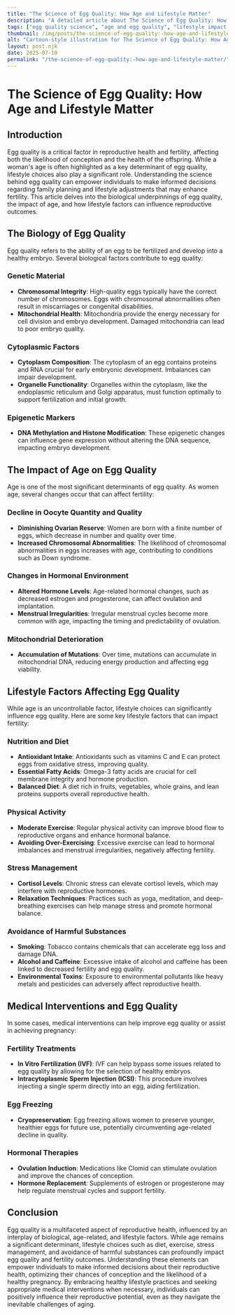 ```yaml
---
title: "The Science of Egg Quality: How Age and Lifestyle Matter"
description: "A detailed article about The Science of Egg Quality: How Age and Lifestyle Matter."
tags: ["egg quality science", "age and egg quality", "lifestyle impact on eggs", "improving egg quality", "fertility and egg health"]
thumbnail: /img/posts/the-science-of-egg-quality:-how-age-and-lifestyle-matter.png
alt: "Cartoon-style illustration for The Science of Egg Quality: How Age and Lifestyle Matter"
layout: post.njk
date: 2025-07-10
permalink: "/the-science-of-egg-quality:-how-age-and-lifestyle-matter/"
---
```


# The Science of Egg Quality: How Age and Lifestyle Matter

## Introduction

Egg quality is a critical factor in reproductive health and fertility, affecting both the likelihood of conception and the health of the offspring. While a woman's age is often highlighted as a key determinant of egg quality, lifestyle choices also play a significant role. Understanding the science behind egg quality can empower individuals to make informed decisions regarding family planning and lifestyle adjustments that may enhance fertility. This article delves into the biological underpinnings of egg quality, the impact of age, and how lifestyle factors can influence reproductive outcomes.

## The Biology of Egg Quality

Egg quality refers to the ability of an egg to be fertilized and develop into a healthy embryo. Several biological factors contribute to egg quality:

### Genetic Material

- **Chromosomal Integrity**: High-quality eggs typically have the correct number of chromosomes. Eggs with chromosomal abnormalities often result in miscarriages or congenital disabilities.
- **Mitochondrial Health**: Mitochondria provide the energy necessary for cell division and embryo development. Damaged mitochondria can lead to poor embryo quality.

### Cytoplasmic Factors

- **Cytoplasm Composition**: The cytoplasm of an egg contains proteins and RNA crucial for early embryonic development. Imbalances can impair development.
- **Organelle Functionality**: Organelles within the cytoplasm, like the endoplasmic reticulum and Golgi apparatus, must function optimally to support fertilization and initial growth.

### Epigenetic Markers

- **DNA Methylation and Histone Modification**: These epigenetic changes can influence gene expression without altering the DNA sequence, impacting embryo development.

## The Impact of Age on Egg Quality

Age is one of the most significant determinants of egg quality. As women age, several changes occur that can affect fertility:

### Decline in Oocyte Quantity and Quality

- **Diminishing Ovarian Reserve**: Women are born with a finite number of eggs, which decrease in number and quality over time.
- **Increased Chromosomal Abnormalities**: The likelihood of chromosomal abnormalities in eggs increases with age, contributing to conditions such as Down syndrome.

### Changes in Hormonal Environment

- **Altered Hormone Levels**: Age-related hormonal changes, such as decreased estrogen and progesterone, can affect ovulation and implantation.
- **Menstrual Irregularities**: Irregular menstrual cycles become more common with age, impacting the timing and predictability of ovulation.

### Mitochondrial Deterioration

- **Accumulation of Mutations**: Over time, mutations can accumulate in mitochondrial DNA, reducing energy production and affecting egg viability.

## Lifestyle Factors Affecting Egg Quality

While age is an uncontrollable factor, lifestyle choices can significantly influence egg quality. Here are some key lifestyle factors that can impact fertility:

### Nutrition and Diet

- **Antioxidant Intake**: Antioxidants such as vitamins C and E can protect eggs from oxidative stress, improving quality.
- **Essential Fatty Acids**: Omega-3 fatty acids are crucial for cell membrane integrity and hormone production.
- **Balanced Diet**: A diet rich in fruits, vegetables, whole grains, and lean proteins supports overall reproductive health.

### Physical Activity

- **Moderate Exercise**: Regular physical activity can improve blood flow to reproductive organs and enhance hormonal balance.
- **Avoiding Over-Exercising**: Excessive exercise can lead to hormonal imbalances and menstrual irregularities, negatively affecting fertility.

### Stress Management

- **Cortisol Levels**: Chronic stress can elevate cortisol levels, which may interfere with reproductive hormones.
- **Relaxation Techniques**: Practices such as yoga, meditation, and deep-breathing exercises can help manage stress and promote hormonal balance.

### Avoidance of Harmful Substances

- **Smoking**: Tobacco contains chemicals that can accelerate egg loss and damage DNA.
- **Alcohol and Caffeine**: Excessive intake of alcohol and caffeine has been linked to decreased fertility and egg quality.
- **Environmental Toxins**: Exposure to environmental pollutants like heavy metals and pesticides can adversely affect reproductive health.

## Medical Interventions and Egg Quality

In some cases, medical interventions can help improve egg quality or assist in achieving pregnancy:

### Fertility Treatments

- **In Vitro Fertilization (IVF)**: IVF can help bypass some issues related to egg quality by allowing for the selection of healthy embryos.
- **Intracytoplasmic Sperm Injection (ICSI)**: This procedure involves injecting a single sperm directly into an egg, aiding fertilization.

### Egg Freezing

- **Cryopreservation**: Egg freezing allows women to preserve younger, healthier eggs for future use, potentially circumventing age-related decline in quality.

### Hormonal Therapies

- **Ovulation Induction**: Medications like Clomid can stimulate ovulation and improve the chances of conception.
- **Hormone Replacement**: Supplements of estrogen or progesterone may help regulate menstrual cycles and support fertility.

## Conclusion

Egg quality is a multifaceted aspect of reproductive health, influenced by an interplay of biological, age-related, and lifestyle factors. While age remains a significant determinant, lifestyle choices such as diet, exercise, stress management, and avoidance of harmful substances can profoundly impact egg quality and fertility outcomes. Understanding these elements can empower individuals to make informed decisions about their reproductive health, optimizing their chances of conception and the likelihood of a healthy pregnancy. By embracing healthy lifestyle practices and seeking appropriate medical interventions when necessary, individuals can positively influence their reproductive potential, even as they navigate the inevitable challenges of aging.